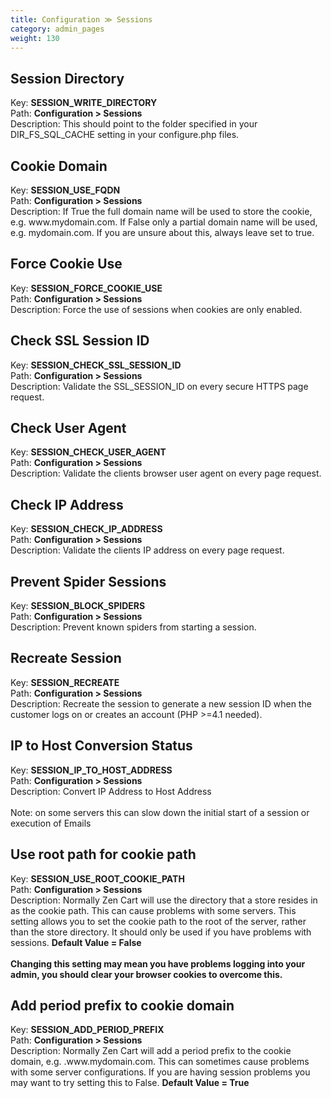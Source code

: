 ```yaml
---
title: Configuration ≫ Sessions
category: admin_pages
weight: 130 
---
```


<h2 id="session_directory">Session Directory</h2>

<div class='indent'>Key: <b>SESSION_WRITE_DIRECTORY</b><br />
Path: <b>Configuration > Sessions</b><br />
Description: This should point to the folder specified in your DIR_FS_SQL_CACHE setting in your configure.php files.</div>


<h2 id="cookie_domain">Cookie Domain</h2>

<div class='indent'>Key: <b>SESSION_USE_FQDN</b><br />
Path: <b>Configuration > Sessions</b><br />
Description: If True the full domain name will be used to store the cookie, e.g. www.mydomain.com. If False only a partial domain name will be used, e.g. mydomain.com. If you are unsure about this, always leave set to true.</div>


<h2 id="force_cookie_use">Force Cookie Use</h2>

<div class='indent'>Key: <b>SESSION_FORCE_COOKIE_USE</b><br />
Path: <b>Configuration > Sessions</b><br />
Description: Force the use of sessions when cookies are only enabled.</div>


<h2 id="check_ssl_session_id">Check SSL Session ID</h2>

<div class='indent'>Key: <b>SESSION_CHECK_SSL_SESSION_ID</b><br />
Path: <b>Configuration > Sessions</b><br />
Description: Validate the SSL_SESSION_ID on every secure HTTPS page request.</div>


<h2 id="check_user_agent">Check User Agent</h2>

<div class='indent'>Key: <b>SESSION_CHECK_USER_AGENT</b><br />
Path: <b>Configuration > Sessions</b><br />
Description: Validate the clients browser user agent on every page request.</div>


<h2 id="check_ip_address">Check IP Address</h2>

<div class='indent'>Key: <b>SESSION_CHECK_IP_ADDRESS</b><br />
Path: <b>Configuration > Sessions</b><br />
Description: Validate the clients IP address on every page request.</div>


<h2 id="prevent_spider_sessions">Prevent Spider Sessions</h2>

<div class='indent'>Key: <b>SESSION_BLOCK_SPIDERS</b><br />
Path: <b>Configuration > Sessions</b><br />
Description: Prevent known spiders from starting a session.</div>


<h2 id="recreate_session">Recreate Session</h2>

<div class='indent'>Key: <b>SESSION_RECREATE</b><br />
Path: <b>Configuration > Sessions</b><br />
Description: Recreate the session to generate a new session ID when the customer logs on or creates an account (PHP >=4.1 needed).</div>


<h2 id="ip_to_host_conversion_status">IP to Host Conversion Status</h2>

<div class='indent'>Key: <b>SESSION_IP_TO_HOST_ADDRESS</b><br />
Path: <b>Configuration > Sessions</b><br />
Description: Convert IP Address to Host Address<br /><br />Note: on some servers this can slow down the initial start of a session or execution of Emails</div>


<h2 id="use_root_path_for_cookie_path">Use root path for cookie path</h2>

<div class='indent'>Key: <b>SESSION_USE_ROOT_COOKIE_PATH</b><br />
Path: <b>Configuration > Sessions</b><br />
Description: Normally Zen Cart will use the directory that a store resides in as the cookie path. This can cause problems with some servers. This setting allows you to set the cookie path to the root of the server, rather than the store directory. It should only be used if you have problems with sessions. <strong>Default Value = False</strong><br><br><strong>Changing this setting may mean you have problems logging into your admin, you should clear your browser cookies to overcome this.</strong></div>


<h2 id="add_period_prefix_to_cookie_domain">Add period prefix to cookie domain</h2>

<div class='indent'>Key: <b>SESSION_ADD_PERIOD_PREFIX</b><br />
Path: <b>Configuration > Sessions</b><br />
Description: Normally Zen Cart will add a period prefix to the cookie domain, e.g.  .www.mydomain.com. This can sometimes cause problems with some server configurations. If you are having session problems you may want to try setting this to False. <strong>Default Value = True</strong></div>


